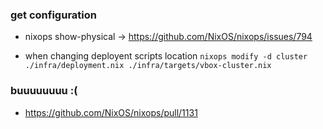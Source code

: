 ### get configuration
* nixops show-physical -> https://github.com/NixOS/nixops/issues/794

* when changing deployent scripts location `nixops modify -d cluster ./infra/deployment.nix ./infra/targets/vbox-cluster.nix`

### buuuuuuuu :(
* https://github.com/NixOS/nixops/pull/1131